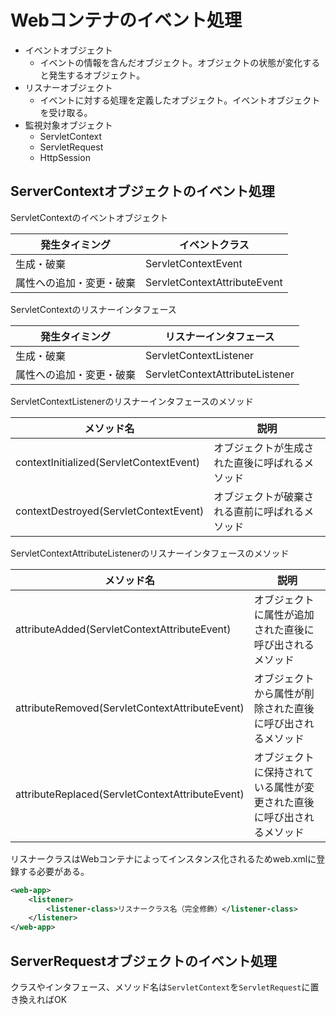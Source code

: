 # Webコンテナのイベント処理

- イベントオブジェクト
    - イベントの情報を含んだオブジェクト。オブジェクトの状態が変化すると発生するオブジェクト。
- リスナーオブジェクト
    - イベントに対する処理を定義したオブジェクト。イベントオブジェクトを受け取る。
- 監視対象オブジェクト
    - ServletContext
    - ServletRequest
    - HttpSession

## ServerContextオブジェクトのイベント処理

ServletContextのイベントオブジェクト

|発生タイミング|イベントクラス|
|---|---|
|生成・破棄|ServletContextEvent|
|属性への追加・変更・破棄|ServletContextAttributeEvent|

ServletContextのリスナーインタフェース

|発生タイミング|リスナーインタフェース|
|---|---|
|生成・破棄|ServletContextListener|
|属性への追加・変更・破棄|ServletContextAttributeListener|

ServletContextListenerのリスナーインタフェースのメソッド

|メソッド名|説明|
|---|---|
|contextInitialized(ServletContextEvent)|オブジェクトが生成された直後に呼ばれるメソッド|
|contextDestroyed(ServletContextEvent)|オブジェクトが破棄される直前に呼ばれるメソッド|

ServletContextAttributeListenerのリスナーインタフェースのメソッド

|メソッド名|説明|
|---|---|
|attributeAdded(ServletContextAttributeEvent)|オブジェクトに属性が追加された直後に呼び出されるメソッド|
|attributeRemoved(ServletContextAttributeEvent)|オブジェクトから属性が削除された直後に呼び出されるメソッド|
|attributeReplaced(ServletContextAttributeEvent)|オブジェクトに保持されている属性が変更された直後に呼び出されるメソッド|

リスナークラスはWebコンテナによってインスタンス化されるためweb.xmlに登録する必要がある。
```xml
<web-app>
    <listener>
        <listener-class>リスナークラス名（完全修飾）</listener-class>
    </listener>
</web-app>
```

## ServerRequestオブジェクトのイベント処理

クラスやインタフェース、メソッド名は`ServletContext`を`ServletRequest`に置き換えればOK